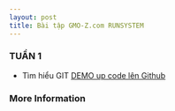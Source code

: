 ```yaml
---
layout: post
title: Bài tập GMO-Z.com RUNSYSTEM
---
```


### TUẦN 1

- Tìm hiểu GIT
[DEMO up code lên Github](https://github.com/letrungdo/Demo-git)


### More Information
